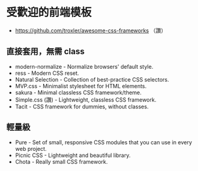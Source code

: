 # 受歡迎的前端模板

* https://github.com/troxler/awesome-css-frameworks （讚）

## 直接套用，無需 class 

* modern-normalize - Normalize browsers' default style.
* ress - Modern CSS reset.
* Natural Selection - Collection of best-practice CSS selectors.
* MVP.css - Minimalist stylesheet for HTML elements.
* sakura - Minimal classless CSS framework/theme.
* Simple.css (讚) - Lightweight, classless CSS framework.
* Tacit - CSS framework for dummies, without classes.

## 輕量級

* Pure - Set of small, responsive CSS modules that you can use in every web project.
* Picnic CSS - Lightweight and beautiful library.
* Chota - Really small CSS framework.

